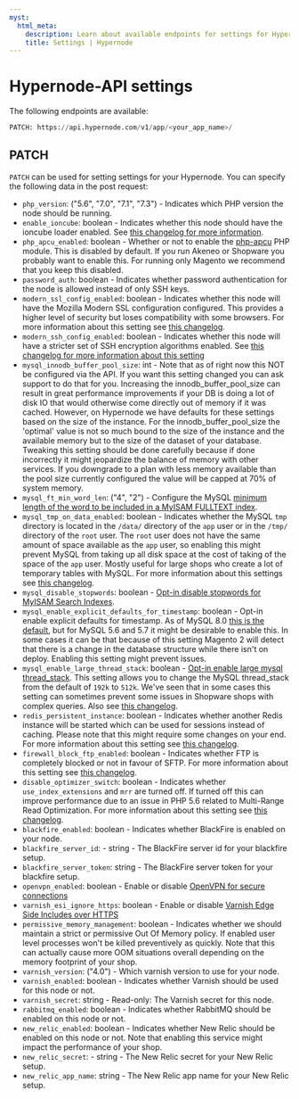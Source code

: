```yaml
---
myst:
  html_meta:
    description: Learn about available endpoints for settings for Hypernode-API.
    title: Settings | Hypernode
---
```


# Hypernode-API settings

The following endpoints are available:

```python
PATCH: https://api.hypernode.com/v1/app/<your_app_name>/
```

## PATCH

`PATCH` can be used for setting settings for your Hypernode. You can specify the following data in the post request:

- `php_version`: ("5.6", "7.0", "7.1", "7.3") - Indicates which PHP version the node should be running.
- `enable_ioncube`: boolean - Indicates whether this node should have the ioncube loader enabled. See [this changelog for more information](https://support.hypernode.com/changelog/release-4853-ioncube-loader-php-hypernode-update-php7-1-sneak-peek/).
- `php_apcu_enabled`: boolean - Whether or not to enable the [php-apcu](https://salsa.debian.org/php-team/pecl/php-apcu) PHP module. This is disabled by default. If you run Akeneo or Shopware you probably want to enable this. For running only Magento we recommend that you keep this disabled.
- `password_auth`: boolean - Indicates whether password authentication for the node is allowed instead of only SSH keys.
- `modern_ssl_config_enabled`: boolean - Indicates whether this node will have the Mozilla Modern SSL configuration
  configured. This provides a higher level of security but loses compatibility with some browsers. For more information
  about this setting see [this changelog](https://support.hypernode.com/changelog/release-4582-updated-configurable-ssl-ciphers/).
- `modern_ssh_config_enabled`: boolean - Indicates whether this node will have a stricter set of SSH encryption algorithms enabled. See [this changelog for more information about this setting](https://support.hypernode.com/changelog/release-5139-stricter-ssh-encryption-algorithms/)
- `mysql_innodb_buffer_pool_size`: int - Note that as of right now this NOT be configured via the API. If you want this setting changed you can ask support to do that for you. Increasing the innodb_buffer_pool_size can result in great performance improvements if your DB is doing a lot of disk IO that would otherwise come directly out of memory if it was cached. However, on Hypernode we have defaults for these settings based on the size of the instance. For the innodb_buffer_pool_size the 'optimal' value is not so much bound to the size of the instance and the available memory but to the size of the dataset of your database. Tweaking this setting should be done carefully because if done incorrectly it might jeopardize the balance of memory with other services. If you downgrade to a plan with less memory available than the pool size currently configured the value will be capped at 70% of system memory.
- `mysql_ft_min_word_len`: ("4", "2") - Configure the MySQL [minimum length of the word to be included in a MyISAM FULLTEXT index](https://support.hypernode.com/changelog/release-5869-configurable-ft_min_word_len-for-products-with-short-names/).
- `mysql_tmp_on_data_enabled`: boolean - Indicates whether the MySQL `tmp` directory is located in the `/data/`
  directory of the `app` user or in the `/tmp/` directory of the `root` user. The `root` user does not have the same amount
  of space available as the `app` user, so enabling this might prevent MySQL from taking up all disk space at the cost of
  taking of the space of the `app` user. Mostly useful for large shops who create a lot of temporary tables with MySQL.
  For more information about this settings see [this changelog](https://support.hypernode.com/changelog/release-5133-configurable-mysql-temporary-directory-extra-space/).
- `mysql_disable_stopwords`: boolean - [Opt-in disable stopwords for MyISAM Search Indexes](https://support.hypernode.com/changelog/release-6079-opt-in-disable-stopwords-for-myisam-search-indexes/).
- `mysql_enable_explicit_defaults_for_timestamp`: boolean - Opt-in enable explicit defaults for timestamp. As of MySQL 8.0 [this is the default](https://dev.mysql.com/doc/refman/8.0/en/server-system-variables.html#sysvar_explicit_defaults_for_timestamp), but for MySQL 5.6 and 5.7 it might be desirable to enable this. In some cases it can be that because of this setting Magento 2 will detect that there is a change in the database structure while there isn't on deploy. Enabling this setting might prevent issues.
- `mysql_enable_large_thread_stack`: boolean - [Opt-in enable large mysql thread_stack](https://dev.mysql.com/doc/refman/8.0/en/server-system-variables.html#sysvar_thread_stack).
  This setting allows you to change the MySQL thread_stack from the default of `192k` to `512k`. We've seen that in some cases this setting can sometimes prevent some issues in Shopware shops with complex queries. Also see [this changelog](https://hypernode.com/changelog/release-7083-opt-in-large-mysql-thread_stack/).
- `redis_persistent_instance`: boolean - Indicates whether another Redis instance will be started which can be used for
  sessions instead of caching. Please note that this might require some changes on your end. For more information about this setting see [this changelog](https://hypernode.com/changelog/experimental-changes-redis-sessions-aws-performance/).
- `firewall_block_ftp_enabled`: boolean - Indicates whether FTP is completely blocked or not in favour of SFTP. For
  more information about this setting see [this changelog](https://hypernode.com/changelog/release-5340-block-ftp-access-sftp-used-systems-tweaks/).
- `disable_optimizer_switch`: boolean - Indicates whether `use_index_extensions` and `mrr` are turned off. If turned off
  this can improve performance due to an issue in PHP 5.6 related to Multi-Range Read Optimization. For more information about
  this setting see [this changelog](https://hypernode.com/changelog/release-5340-block-ftp-access-sftp-used-systems-tweaks/).
- `blackfire_enabled`: boolean - Indicates whether BlackFire is enabled on your node.
- `blackfire_server_id`: - string - The BlackFire server id for your blackfire setup.
- `blackfire_server_token`: string - The BlackFire server token for your blackfire setup.
- `openvpn_enabled`: boolean - Enable or disable [OpenVPN for secure connections](../vpn/how-to-use-hypernode-vpn.md)
- `varnish_esi_ignore_https`: boolean - Enable or disable [Varnish Edge Side Includes over HTTPS](https://hypernode.com/changelog/release-4560-varnish-edge-side-includes-https/)
- `permissive_memory_management`: boolean - Indicates whether we should maintain a strict or permissive Out Of Memory policy. If enabled user level processes won't be killed preventively as quickly. Note that this can actually cause more OOM situations overall depending on the memory footprint of your shop.
- `varnish_version`: ("4.0") - Which varnish version to use for your node.
- `varnish_enabled`: boolean - Indicates whether Varnish should be used for this node or not.
- `varnish_secret`: string - Read-only: The Varnish secret for this node.
- `rabbitmq_enabled`: boolean - Indicates whether RabbitMQ should be enabled on this node or not.
- `new_relic_enabled`: boolean - Indicates whether New Relic should be enabled on this node or not. Note that enabling this service
  might impact the performance of your shop.
- `new_relic_secret`: - string - The New Relic secret for your New Relic setup.
- `new_relic_app_name`: string - The New Relic app name for your New Relic setup.
